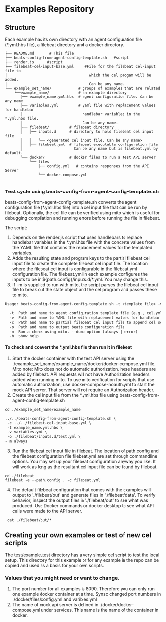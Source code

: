 # Examples Repository

## Structure

Each example has its own directory with an agent configuration file 
(*.yml.hbs file), a filebeat directory and a docker directory.

```
├── README.md       # This file
├── beats-config-from-agent-config-template.sh   #script
├── render.js      #script
├── filebeat-cel-input-base.yml     #File for the filebeat cel-input file to
│                                     which the cel progam will be added.
│                                     Can be any name.                                     
└── example_set_name/            # groups of examples that are related
    └──example_name/             # an example directory
       ├── example_name.yml.hbs  # agent configuration file. Can be any name
       ├── variables.yml         # yaml file with replacement values for handlebar
       │                           handlebar variables in the *.yml.hbs file. 
       │                           Can be any name.
       ├── filebeat/         # filebeat directory
       │   ├── inputs.d      # directory to hold filebeat cel input file
       │   │   └── <generated cel input file. Can be any name>      
       │   ├── filebeat.yml  # filebeat executable configuration file
       │                       Can be any name but is filebeat.yml by default.
       └── docker/           # docker files to run a test API server
           └── files
               ├── config.yml   # contains responses from the API Server
               └── docker-compose.yml 
                                      
```
### Test cycle using beats-config-from-agent-config-template.sh

beats-config-from-agent-config-template.sh converts
the agent configuration file (*.yml.hbs file) into a cel input file that 
can be run by filebeat. Optionally, the cel file can be verified using mito 
which is useful for debugging compilation and running errors before running the
file in filebeat.

The script:
1. Depends on the render.js script that uses handlebars to replace 
handlebar variables in the *.yml.hbs file with the concrete values from the YAML
file that contains the replacement values for the templated variables. 
2. Adds the resulting state and program keys to the partial filebeat cel input 
file to create the complete filebeat cel input file. The location where the 
filebeat cel input is configurable in the filebeat.yml configuration file.
The filebeat.yml in each example configures the inputs to be in 
${path.config}/inputs.d/*.yml. You may change this.
3. If -m is supplied to run with mito, the script parses the filebeat cel input
file to break out the state object and the cel program and passes these to mito.

```txt
Usage: beats-config-from-agent-config-template.sh -t <template_file> -v <variables_file> -c <cel_input_file> -o <output_file>

  -t  Path and name to agent configuration template file (e.g., cel.yml.hbs)
  -v  Path and name to YAML file with replacement values for handlebar variables
  -c  Path and name to partial filebeat cel input file to append cel script information
  -o  Path and name to output beats configuration file
  -m  Run a check using mito. --dump option (always | error)
  -h  Show help
```

#### To check and convert the *.yml.hbs file then run it in filebeat

1. Start the docker container with the test API server using the
   ./example_set_name/example_name/docker/docker-compose.yml file.
   Mito note: Mito does not do automatic authorization. hese headers are added 
   by filebeat. API requests will not have Authorization headers added when 
   running mito. To use mito verification for scripts that use automatic
   authorization, use docker-compose-noauth.yml to start the mock API server.
   That server will not require an Authorization header.
2. Create the cel input file from the *.yml.hbs file using 
beats-config-from-agent-config-template.sh

```txt
cd ./example_set_name/example_name

../../beats-config-from-agent-config-template.sh \
 -c ../../filebeat-cel-input-base.yml \
 -t example_name.yml.hbs \
 -v variables.yml \
 -o ./filebeat/inputs.d/test.yml \
- m always
```
3. Run the filebeat cel input file in filebeat. The location of 
path.config and the filebeat configuration file filebeat.yml are set through
commandline options. You may set up your filebeat configuration anyway you like.
It will work as long as the resultant cel input file can be found by filebeat.

```txt        
cd ./filebeat
filebeat -e --path.config . -c filebeat.yml  
```
4. The default filebeat configuration that comes with the examples will
output to './filebeat/out' and generate files in './filebeat/data'.
To verify behavior, inspect the output files in './filebeat/out' to see what 
was produced. Use Docker commands or docker desktop to see what API calls 
were made to the API server.

```txt
 cat ./filebeat/out/*
```
## Creating your own examples or test of new cel scripts

The test/example_test directory has a very simple cel script to test the
local setup. This directory for this example or for any example in the repo can
be copied and used as a basis for your own scripts. 

### Values that you might need or want to change.
1. The port number for all examples is 8090. Therefore you can only run one
example docker container at a time. Synsc changed port numbers in 
./docker/files/config.yml and varibles.yml
2. The name of mock api server is defined in ./docker/docker-compose.yml under
services. This name is the name of the container in docker.
